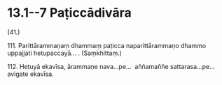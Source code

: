 # 13.1--7 Paṭiccādivāra

(41.)

111\. Parittārammaṇaṃ dhammaṃ paṭicca naparittārammaṇo dhammo uppajjati hetupaccayā… . (Saṃkhittaṃ.)

112\. Hetuyā ekavīsa, ārammaṇe nava…pe…  aññamaññe sattarasa…pe…  avigate ekavīsa.
